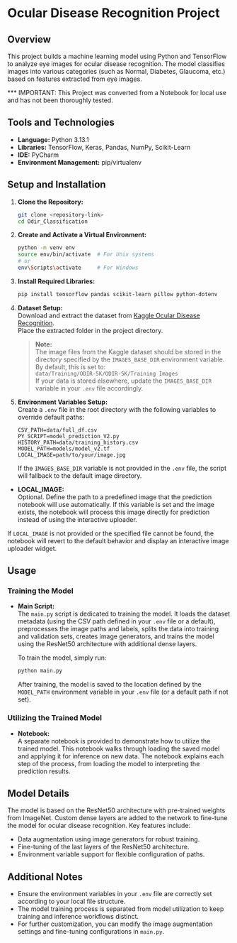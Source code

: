 # Ocular Disease Recognition Project

## Overview
This project builds a machine learning model using Python and TensorFlow to analyze eye images for ocular disease recognition. The model classifies images into various categories (such as Normal, Diabetes, Glaucoma, etc.) based on features extracted from eye images.

*** IMPORTANT: This Project was converted from a Notebook for local use and has not been thoroughly tested.

## Tools and Technologies
- **Language:** Python 3.13.1
- **Libraries:** TensorFlow, Keras, Pandas, NumPy, Scikit-Learn
- **IDE:** PyCharm
- **Environment Management:** pip/virtualenv

## Setup and Installation

1. **Clone the Repository:**  
   ```bash
   git clone <repository-link>
   cd Odir_Classification
   ```

2. **Create and Activate a Virtual Environment:**  
   ```bash
   python -m venv env
   source env/bin/activate  # For Unix systems
   # or
   env\Scripts\activate     # For Windows
   ```

3. **Install Required Libraries:**  
   ```bash
   pip install tensorflow pandas scikit-learn pillow python-dotenv
   ```

4. **Dataset Setup:**  
   Download and extract the dataset from [Kaggle Ocular Disease Recognition](https://www.kaggle.com/...).  
   Place the extracted folder in the project directory.

   > **Note:**  
   > The image files from the Kaggle dataset should be stored in the directory specified by the `IMAGES_BASE_DIR` environment variable.  
   > By default, this is set to:  
   > `data/Training/ODIR-5K/ODIR-5K/Training Images`  
   > If your data is stored elsewhere, update the `IMAGES_BASE_DIR` variable in your `.env` file accordingly.
   
5. **Environment Variables Setup:**  
   Create a `.env` file in the root directory with the following variables to override default paths:
   ```dotenv
   CSV_PATH=data/full_df.csv
   PY_SCRIPT=model_prediction_V2.py
   HISTORY_PATH=data/training_history.csv
   MODEL_PATH=models/model_v2.tf
   LOCAL_IMAGE=path/to/your/image.jpg
   ```
   If the `IMAGES_BASE_DIR` variable is not provided in the `.env` file, the script will fallback to the default image directory.
- **LOCAL_IMAGE:**  
  Optional. Define the path to a predefined image that the prediction notebook will use automatically. If this variable is set and the image exists, the notebook will process this image directly for prediction instead of using the interactive uploader.

If `LOCAL_IMAGE` is not provided or the specified file cannot be found, the notebook will revert to the default behavior and display an interactive image uploader widget.

## Usage

### Training the Model
- **Main Script:**  
  The `main.py` script is dedicated to training the model. It loads the dataset metadata (using the CSV path defined in your `.env` file or a default), preprocesses the image paths and labels, splits the data into training and validation sets, creates image generators, and trains the model using the ResNet50 architecture with additional dense layers.

  To train the model, simply run:
  ```bash
  python main.py
  ```
  After training, the model is saved to the location defined by the `MODEL_PATH` environment variable in your `.env` file (or a default path if not set).

### Utilizing the Trained Model
- **Notebook:**  
  A separate notebook is provided to demonstrate how to utilize the trained model. This notebook walks through loading the saved model and applying it for inference on new data. The notebook explains each step of the process, from loading the model to interpreting the prediction results.

## Model Details
The model is based on the ResNet50 architecture with pre-trained weights from ImageNet. Custom dense layers are added to the network to fine-tune the model for ocular disease recognition. Key features include:
- Data augmentation using image generators for robust training.
- Fine-tuning of the last layers of the ResNet50 architecture.
- Environment variable support for flexible configuration of paths.

## Additional Notes
- Ensure the environment variables in your `.env` file are correctly set according to your local file structure.
- The model training process is separated from model utilization to keep training and inference workflows distinct.
- For further customization, you can modify the image augmentation settings and fine-tuning configurations in `main.py`.
